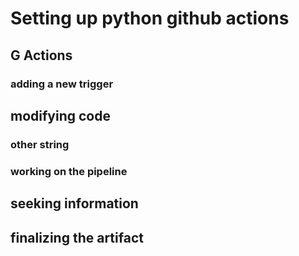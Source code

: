 # Setting up python github actions

## G Actions

### adding a new trigger

## modifying code

### other string

### working on the pipeline

## seeking information

## finalizing the artifact
